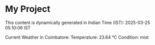 # My Project

This content is dynamically generated in Indian Time (IST): 2025-03-25 05:10:06 IST


Current Weather in Coimbatore:
Temperature: 23.64 °C
Condition: mist
